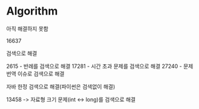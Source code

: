 # Algorithm

아직 해결하지 못함

16637

검색으로 해결

2615 - 반례를 검색으로 해결
17281 - 시간 초과 문제를 검색으로 해결
27240 - 문제 번역 이슈로 검색으로 해결

자바 한정 검색으로 해결(파이썬은 검색없이 해결)

13458 -> 자료형 크기 문제(int <-> long)를 검색으로 해결
